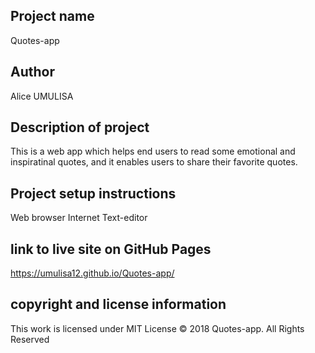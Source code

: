 ## Project name
Quotes-app

## Author
Alice UMULISA

## Description of project
This is a web app which helps end users to read some emotional and inspiratinal quotes, and it enables users to share their favorite quotes.

## Project setup instructions
Web browser
Internet
Text-editor

## link to live site on GitHub Pages
 https://umulisa12.github.io/Quotes-app/

## copyright and license information
This work is licensed under MIT License © 2018 Quotes-app. All Rights Reserved
